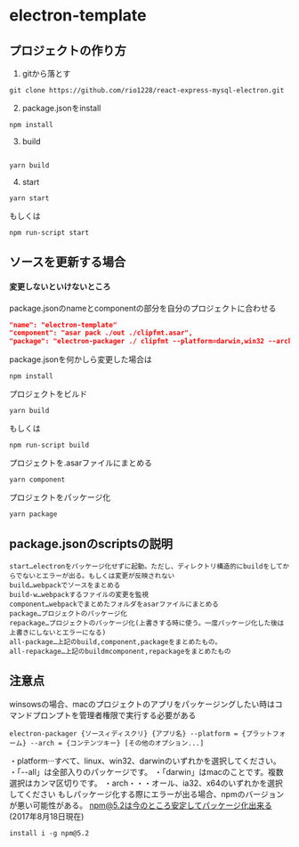 # electron-template


## プロジェクトの作り方
1. gitから落とす
```
git clone https://github.com/rio1228/react-express-mysql-electron.git
```
2. package.jsonをinstall
```
npm install
```
3. build
```

yarn build
```
4. start
```
yarn start
```
もしくは
```
npm run-script start
```
## ソースを更新する場合
#### 変更しないといけないところ
package.jsonのnameとcomponentの部分を自分のプロジェクトに合わせる
```package.json
"name": "electron-template"
"component": "asar pack ./out ./clipfmt.asar",
"package": "electron-packager ./ clipfmt --platform=darwin,win32 --arch=x64"
```
package.jsonを何かしら変更した場合は
```
npm install
```
プロジェクトをビルド
```
yarn build
```
もしくは
```
npm run-script build
```
プロジェクトを.asarファイルにまとめる
```
yarn component
```
プロジェクトをパッケージ化
```
yarn package
```

## package.jsonのscriptsの説明
```
start…electronをパッケージ化せずに起動。ただし、ディレクトリ構造的にbuildをしてからでないとエラーが出る。もしくは変更が反映されない
build…webpackでソースをまとめる
build-w…webpackするファイルの変更を監視
component…webpackでまとめたフォルダをasarファイルにまとめる
package…プロジェクトのパッケージ化
repackage…プロジェクトのパッケージ化(上書きする時に使う。一度パッケージ化した後は上書きにしないとエラーになる)
all-package…上記のbuild,component,packageをまとめたもの。
all-repackage…上記のbuildmcomponent,repackageをまとめたもの
```

## 注意点
winsowsの場合、macのプロジェクトのアプリをパッケージングしたい時はコマンドプロンプトを管理者権限で実行する必要がある
```
electron-packager {ソースィディスクリ} {アプリ名} --platform = {プラットフォーム} --arch = {コンテンツキー} [その他のオプション...]
```
・platform···すべて、linux、win32、darwinのいずれかを選択してください。
・「--all」は全部入りのパッケージです。
・「darwin」はmacのことです。複数選択はカンマ区切りです。
・arch・・・オール、ia32、x64のいずれかを選択してください
もしパッケージ化する際にエラーが出る場合、npmのバージョンが悪い可能性がある。
npm@5.2は今のところ安定してパッケージ化出来る(2017年8月18日現在)
```
install i -g npm@5.2
```